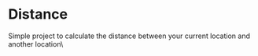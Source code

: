# Distance

Simple project to calculate the distance between your current location and another location\
